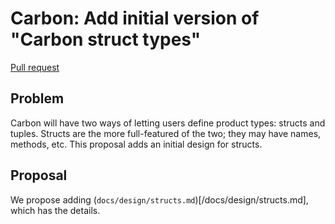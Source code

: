 # Carbon: Add initial version of "Carbon struct types"

<!--
Part of the Carbon Language, under the Apache License v2.0 with LLVM
Exceptions. See /LICENSE for license information.
SPDX-License-Identifier: Apache-2.0 WITH LLVM-exception
-->

[Pull request](https://github.com/carbon-language/carbon-lang/pull/98)

## Problem

Carbon will have two ways of letting users define product types: structs and
tuples. Structs are the more full-featured of the two; they may have names,
methods, etc. This proposal adds an initial design for structs.

## Proposal

We propose adding (`docs/design/structs.md`)[/docs/design/structs.md], which has
the details.
